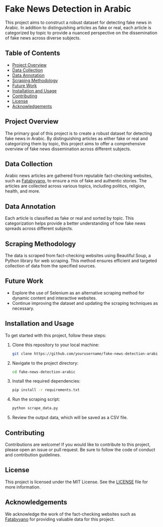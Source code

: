 

# Fake News Detection in Arabic

This project aims to construct a robust dataset for detecting fake news in Arabic. In addition to distinguishing articles as fake or real, each article is categorized by topic to provide a nuanced perspective on the dissemination of fake news across diverse subjects.

## Table of Contents
- [Project Overview](#project-overview)
- [Data Collection](#data-collection)
- [Data Annotation](#data-annotation)
- [Scraping Methodology](#scraping-methodology)
- [Future Work](#future-work)
- [Installation and Usage](#installation-and-usage)
- [Contributing](#contributing)
- [License](#license)
- [Acknowledgements](#acknowledgements)

## Project Overview
The primary goal of this project is to create a robust dataset for detecting fake news in Arabic. By distinguishing articles as either fake or real and categorizing them by topic, this project aims to offer a comprehensive overview of fake news dissemination across different subjects.

## Data Collection
Arabic news articles are gathered from reputable fact-checking websites, such as [Fatabyyano](https://fatabyyano.net/), to ensure a mix of fake and authentic stories. The articles are collected across various topics, including politics, religion, health, and more.

## Data Annotation
Each article is classified as fake or real and sorted by topic. This categorization helps provide a better understanding of how fake news spreads across different subjects.

## Scraping Methodology
The data is scraped from fact-checking websites using Beautiful Soup, a Python library for web scraping. This method ensures efficient and targeted collection of data from the specified sources.

## Future Work
- Explore the use of Selenium as an alternative scraping method for dynamic content and interactive websites.
- Continue improving the dataset and updating the scraping techniques as necessary.

## Installation and Usage
To get started with this project, follow these steps:

1. Clone this repository to your local machine:
    ```bash
    git clone https://github.com/yourusername/fake-news-detection-arabic.git
    ```

2. Navigate to the project directory:
    ```bash
    cd fake-news-detection-arabic
    ```

3. Install the required dependencies:
    ```bash
    pip install -r requirements.txt
    ```

4. Run the scraping script:
    ```bash
    python scrape_data.py
    ```

5. Review the output data, which will be saved as a CSV file.

## Contributing
Contributions are welcome! If you would like to contribute to this project, please open an issue or pull request. Be sure to follow the code of conduct and contribution guidelines.

## License
This project is licensed under the MIT License. See the [LICENSE](LICENSE) file for more information.

## Acknowledgements
We acknowledge the work of the fact-checking websites such as [Fatabyyano](https://fatabyyano.net/) for providing valuable data for this project.

